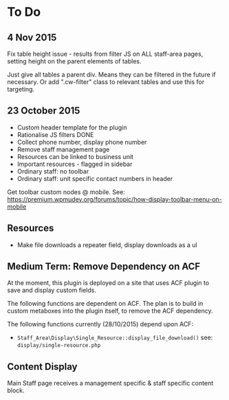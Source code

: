 To Do
======

## 4 Nov 2015

Fix table height issue - results from filter JS on ALL staff-area pages, setting height on the parent elements of tables.

Just give all tables a parent div. Means they can be filtered in the future if necessary. Or add ".cw-filter" class to relevant tables and use this for targeting.

## 23 October 2015

* Custom header template for the plugin
* Rationalise JS filters DONE
* Collect phone number, display phone number
* Remove staff management page
* Resources can be linked to business unit
* Important resources - flagged in sidebar
* Ordinary staff: no toolbar
* Ordinary staff: unit specific contact numbers in header

Get toolbar custom nodes @ mobile. See: https://premium.wpmudev.org/forums/topic/how-display-toolbar-menu-on-mobile

## Resources

* Make file downloads a repeater field, display downloads as a ul

## Medium Term: Remove Dependency on ACF
At the moment, this plugin is deployed on a site that uses ACF plugin to save and display custom fields.

The following functions are dependent on ACF. The plan is to build in custom metaboxes into the plugin itself, to remove the ACF dependency.

The following functions currently (28/10/2015) depend upon ACF:

* `Staff_Area\Display\Single_Resource::display_file_download()` see: `display/single-resource.php`

## Content Display
Main Staff page receives a management specific & staff specific content block.
